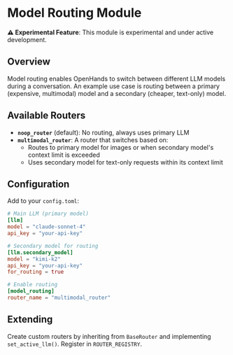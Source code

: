 # Model Routing Module

**⚠️ Experimental Feature**: This module is experimental and under active development.

## Overview

Model routing enables OpenHands to switch between different LLM models during a conversation. An example use case is routing between a primary (expensive, multimodal) model and a secondary (cheaper, text-only) model.

## Available Routers

- **`noop_router`** (default): No routing, always uses primary LLM
- **`multimodal_router`**: A router that switches based on:
  - Routes to primary model for images or when secondary model's context limit is exceeded
  - Uses secondary model for text-only requests within its context limit

## Configuration

Add to your `config.toml`:

```toml
# Main LLM (primary model)
[llm]
model = "claude-sonnet-4"
api_key = "your-api-key"

# Secondary model for routing
[llm.secondary_model]
model = "kimi-k2"
api_key = "your-api-key"
for_routing = true

# Enable routing
[model_routing]
router_name = "multimodal_router"
```

## Extending

Create custom routers by inheriting from `BaseRouter` and implementing `set_active_llm()`. Register in `ROUTER_REGISTRY`.
